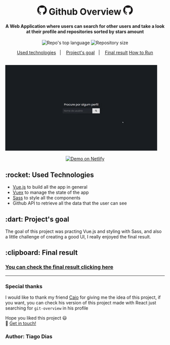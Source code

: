 <h1 align="center">
  <img width="30" src="src/assets/images/GitHub-Mark-64px.png">
  Github Overview 
  <img width="30" src="src/assets/images/GitHub-Mark-64px.png">
</h1>

<h4 align="center">
  A Web Application where users can search for other users and take a look at their profile and repositories sorted by stars amount
</h4>

<p align="center">
  <img alt="Repo's top language" src="https://img.shields.io/static/v1?label=Main%20technology&message=Vue.js&style=for-the-badge&color=24B36B&labelColor=000000">
  <img alt="Repository size" src="https://img.shields.io/static/v1?label=Repo%20size&message=0.8%20MB&style=for-the-badge&color=24B36B&labelColor=000000">
</p>

<p align="center">
  <a href="#technologies">Used technologies</a>&nbsp;&nbsp;&nbsp;|&nbsp;&nbsp;&nbsp;
  <a href="#objective">Project's goal</a>&nbsp;&nbsp;&nbsp;|&nbsp;&nbsp;&nbsp;
  <a href="#final-result">Final result</a>
  <a href="#how-to-use">How to Run</a>
</p>

&nbsp;&nbsp;&nbsp;&nbsp;&nbsp;&nbsp;&nbsp;&nbsp;&nbsp;
&nbsp;&nbsp;&nbsp;&nbsp;&nbsp;&nbsp;&nbsp;&nbsp;&nbsp;
&nbsp;&nbsp;&nbsp;&nbsp;&nbsp;&nbsp;&nbsp;&nbsp;&nbsp;
&nbsp;&nbsp;&nbsp;&nbsp;&nbsp;&nbsp;&nbsp;&nbsp;&nbsp;
&nbsp;&nbsp;&nbsp;&nbsp;![](./screenshots/Preview.gif)

<p align="center">
  <a href="https://github-profile-overview.netlify.app/" target="_blank">
    <img alt="Demo on Netlify" src="https://res.cloudinary.com/lukemorales/image/upload/v1563043495/readme_logos/demo_on_netlify_bbuvjz.png">
  </a>  
</p>

<h2 id="techonologies" name="technologies">
  :rocket: Used Technologies
</h2>

- [Vue.js](https://br.vuejs.org) to build all the app in general
- [Vuex](https://vuex.vuejs.org/) to manage the state of the app
- [Sass](https://sass-lang.com/) to style all the components
- Github API to retrieve all the data that the user can see

<h2 id="objective" name="objective">
  :dart: Project's goal
</h2>

The goal of this project was practing Vue.js and styling with Sass, and also a little challenge of creating a good UI, I really enjoyed the final result.

<h2 id="final-result" name="final-result">
  :clipboard: Final result
</h2>

### [You can check the final result clicking here](https://github-profile-overview.netlify.app/)
---

### Special thanks
I would like to thank my friend [Caio](https://github.com/CaioAugustoo) for giving me the idea of this project, if you want, you can check his version of this project made with React just searching for `git-overview` in his profile

Hope you liked this project :smiley:<br>
:wave: [Get in touch!](https://www.linkedin.com/in/tiagodiass)

### Author: Tiago Dias



